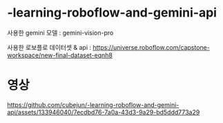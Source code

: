 # -learning-roboflow-and-gemini-api

사용한 gemini 모델 : gemini-vision-pro


사용한 로보플로 데이터셋 & api : https://universe.roboflow.com/capstone-workspace/new-final-dataset-eqnh8


# 영상
https://github.com/cubejun/-learning-roboflow-and-gemini-api/assets/133946040/7ecdbd76-7a0a-43d3-9a29-bd5ddd773a29


